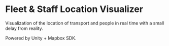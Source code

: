 # Fleet & Staff Location Visualizer

Visualization of the location of transport and people in real time with a small delay from reality. 

Powered by Unity + Mapbox SDK.
